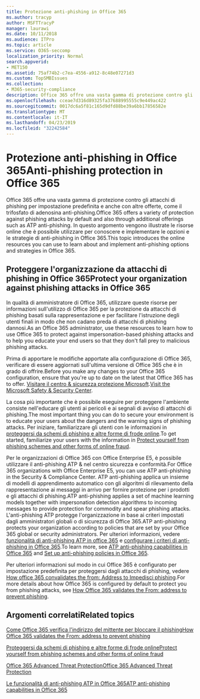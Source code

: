 ```yaml
---
title: Protezione anti-phishing in Office 365
ms.author: tracyp
author: MSFTTracyP
manager: laurawi
ms.date: 10/11/2018
ms.audience: ITPro
ms.topic: article
ms.service: O365-seccomp
localization_priority: Normal
search.appverid:
- MET150
ms.assetid: 75af74b2-c7ea-4556-a912-8c48e07271d3
ms.custom: TopSMBIssues
ms.collection:
- M365-security-compliance
description: Office 365 offre una vasta gamma di protezione contro gli attacchi di phishing per impostazione predefinita e anche con altre offerte, come il trifosfato di adenosina anti-phishing. In questo argomento vengono illustrate le risorse online che è possibile utilizzare per conoscere e implementare le opzioni e le strategie di anti-phishing in Office 365.
ms.openlocfilehash: cceae7d316d89325fa37688995555c9e449ac422
ms.sourcegitcommit: 0017dc6a5f81c165d9dfd88be39a6bb17856582e
ms.translationtype: MT
ms.contentlocale: it-IT
ms.lasthandoff: 04/23/2019
ms.locfileid: "32242584"
---
```

# <a name="anti-phishing-protection-in-office-365"></a><span data-ttu-id="01b9b-104">Protezione anti-phishing in Office 365</span><span class="sxs-lookup"><span data-stu-id="01b9b-104">Anti-phishing protection in Office 365</span></span>

<span data-ttu-id="01b9b-105">Office 365 offre una vasta gamma di protezione contro gli attacchi di phishing per impostazione predefinita e anche con altre offerte, come il trifosfato di adenosina anti-phishing.</span><span class="sxs-lookup"><span data-stu-id="01b9b-105">Office 365 offers a variety of protection against phishing attacks by default and also through additional offerings such as ATP anti-phishing.</span></span> <span data-ttu-id="01b9b-106">In questo argomento vengono illustrate le risorse online che è possibile utilizzare per conoscere e implementare le opzioni e le strategie di anti-phishing in Office 365.</span><span class="sxs-lookup"><span data-stu-id="01b9b-106">This topic introduces the online resources you can use to learn about and implement anti-phishing options and strategies in Office 365.</span></span>
  
## <a name="protect-your-organization-against-phishing-attacks-in-office-365"></a><span data-ttu-id="01b9b-107">Proteggere l'organizzazione da attacchi di phishing in Office 365</span><span class="sxs-lookup"><span data-stu-id="01b9b-107">Protect your organization against phishing attacks in Office 365</span></span>

<span data-ttu-id="01b9b-108">In qualità di amministratore di Office 365, utilizzare queste risorse per informazioni sull'utilizzo di Office 365 per la protezione da attacchi di phishing basati sulla rappresentazione e per facilitare l'istruzione degli utenti finali in modo che non cadano preda di attacchi di phishing dannosi.</span><span class="sxs-lookup"><span data-stu-id="01b9b-108">As an Office 365 administrator, use these resources to learn how to use Office 365 to protect against impersonation-based phishing attacks and to help you educate your end users so that they don't fall prey to malicious phishing attacks.</span></span>
  
<span data-ttu-id="01b9b-109">Prima di apportare le modifiche apportate alla configurazione di Office 365, verificare di essere aggiornati sull'ultima versione di Office 365 che è in grado di offrire.</span><span class="sxs-lookup"><span data-stu-id="01b9b-109">Before you make any changes to your Office 365 configuration, ensure that you're up to date on the latest that Office 365 has to offer.</span></span> <span data-ttu-id="01b9b-110">[Visitare il centro &amp; sicurezza protezione Microsoft](https://www.microsoft.com/security/default.aspx).</span><span class="sxs-lookup"><span data-stu-id="01b9b-110">[Visit the Microsoft Safety &amp; Security Center](https://www.microsoft.com/security/default.aspx).</span></span>
  
<span data-ttu-id="01b9b-111">La cosa più importante che è possibile eseguire per proteggere l'ambiente consiste nell'educare gli utenti ai pericoli e ai segnali di avviso di attacchi di phishing.</span><span class="sxs-lookup"><span data-stu-id="01b9b-111">The most important thing you can do to secure your environment is to educate your users about the dangers and the warning signs of phishing attacks.</span></span> <span data-ttu-id="01b9b-112">Per iniziare, familiarizzare gli utenti con le informazioni in [proteggersi da schemi di phishing e altre forme di frode online](https://support.office.com/article/f84750b4-2f2c-46c3-89f6-e65f7f8c3546).</span><span class="sxs-lookup"><span data-stu-id="01b9b-112">To get started, familiarize your users with the information in [Protect yourself from phishing schemes and other forms of online fraud](https://support.office.com/article/f84750b4-2f2c-46c3-89f6-e65f7f8c3546).</span></span>
  
<span data-ttu-id="01b9b-113">Per le organizzazioni di Office 365 con Office Enterprise E5, è possibile utilizzare il anti-phishing ATP &amp; nel centro sicurezza e conformità.</span><span class="sxs-lookup"><span data-stu-id="01b9b-113">For Office 365 organizations with Office Enterprise E5, you can use ATP anti-phishing in the Security &amp; Compliance Center.</span></span> <span data-ttu-id="01b9b-114">ATP anti-phishing applica un insieme di modelli di apprendimento automatico con gli algoritmi di rilevamento della rappresentazione ai messaggi in arrivo per fornire protezione per i prodotti e gli attacchi di phishing.</span><span class="sxs-lookup"><span data-stu-id="01b9b-114">ATP anti-phishing applies a set of machine learning models together with impersonation detection algorithms to incoming messages to provide protection for commodity and spear phishing attacks.</span></span> <span data-ttu-id="01b9b-115">L'anti-phishing ATP protegge l'organizzazione in base ai criteri impostati dagli amministratori globali o di sicurezza di Office 365.</span><span class="sxs-lookup"><span data-stu-id="01b9b-115">ATP anti-phishing protects your organization according to policies that are set by your Office 365 global or security administrators.</span></span> <span data-ttu-id="01b9b-116">Per ulteriori informazioni, vedere [funzionalità di anti-phishing ATP in office 365](atp-anti-phishing.md) e [configurare i criteri di anti-phishing in Office 365](set-up-anti-phishing-policies.md).</span><span class="sxs-lookup"><span data-stu-id="01b9b-116">To learn more, see [ATP anti-phishing capabilities in Office 365](atp-anti-phishing.md) and [Set up anti-phishing policies in Office 365](set-up-anti-phishing-policies.md).</span></span>
  
<span data-ttu-id="01b9b-117">Per ulteriori informazioni sul modo in cui Office 365 è configurato per impostazione predefinita per proteggersi dagli attacchi di phishing, vedere [How office 365 convalidates the from: Address to Impedisci phishing](how-office-365-validates-the-from-address.md).</span><span class="sxs-lookup"><span data-stu-id="01b9b-117">For more details about how Office 365 is configured by default to protect you from phishing attacks, see [How Office 365 validates the From: address to prevent phishing](how-office-365-validates-the-from-address.md).</span></span>
  
## <a name="related-topics"></a><span data-ttu-id="01b9b-118">Argomenti correlati</span><span class="sxs-lookup"><span data-stu-id="01b9b-118">Related topics</span></span>

[<span data-ttu-id="01b9b-119">Come Office 365 verifica l'indirizzo del mittente per bloccare il phishing</span><span class="sxs-lookup"><span data-stu-id="01b9b-119">How Office 365 validates the From: address to prevent phishing</span></span>](how-office-365-validates-the-from-address.md)
  
[<span data-ttu-id="01b9b-120">Proteggersi da schemi di phishing e altre forme di frode online</span><span class="sxs-lookup"><span data-stu-id="01b9b-120">Protect yourself from phishing schemes and other forms of online fraud</span></span>](https://support.office.com/article/f84750b4-2f2c-46c3-89f6-e65f7f8c3546)
  
[<span data-ttu-id="01b9b-121">Office 365 Advanced Threat Protection</span><span class="sxs-lookup"><span data-stu-id="01b9b-121">Office 365 Advanced Threat Protection</span></span>](office-365-atp.md)
  
[<span data-ttu-id="01b9b-122">Le funzionalità di anti-phishing ATP in Office 365</span><span class="sxs-lookup"><span data-stu-id="01b9b-122">ATP anti-phishing capabilities in Office 365</span></span>](atp-anti-phishing.md)
  

